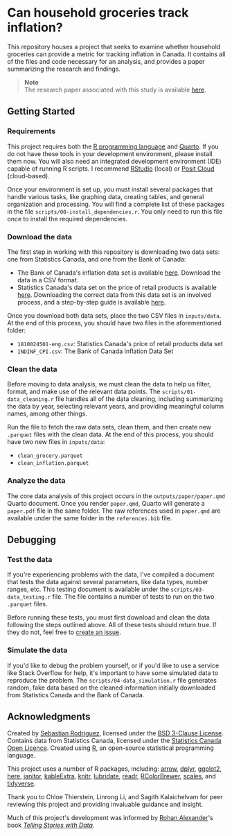 # Can household groceries track inflation? 
This repository houses a project that seeks to examine whether household groceries can provide a metric for tracking inflation in Canada. It contains all of the files and code necessary for an analysis, and provides a paper summarizing the research and findings. 

> **Note**<br>
> The research paper associated with this study is available [here](https://github.com/seb646/groceries-and-inflation/blob/main/outputs/paper/paper.pdf).

## Getting Started

### Requirements

This project requires both the [R programming language](https://www.r-project.org/) and [Quarto](https://quarto.org/docs/get-started/). If you do not have these tools in your development environment, please install them now. You will also need an integrated development environment (IDE) capable of running R scripts. I recommend [RStudio](https://posit.co/products/open-source/rstudio/) (local) or [Posit Cloud](https://posit.cloud/) (cloud-based).

Once your environment is set up, you must install several packages that handle various tasks, like graphing data, creating tables, and general organization and processing. You will find a complete list of these packages in the file `scripts/00-install_dependencies.r`. You only need to run this file once to install the required dependencies.

### Download the data
The first step in working with this repository is downloading two data sets: one from Statistics Canada, and one from the Bank of Canada:

- The Bank of Canada's inflation data set is available [here](https://www.bankofcanada.ca/rates/indicators/capacity-and-inflation-pressures/inflation). Download the data in a CSV format.
- Statistics Canada's data set on the price of retail products is available [here](https://www150.statcan.gc.ca/t1/tbl1/en/tv.action?pid=1810024501). Downloading the correct data from this data set is an involved process, and a step-by-step guide is available [here](https://github.com/seb646/groceries-and-inflation/blob/main/guides/00-download_statcan_data.md). 

Once you download both data sets, place the two CSV files in `inputs/data`. At the end of this process, you should have two files in the aforementioned folder:

- `1810024501-eng.csv`: Statistics Canada's price of retail products data set
- `INDINF_CPI.csv`: The Bank of Canada Inflation Data Set

### Clean the data
Before moving to data analysis, we must clean the data to help us filter, format, and make use of the relevant data points. The `scripts/01-data_cleaning.r` file handles all of the data cleaning, including summarizing the data by year, selecting relevant years, and providing meaningful column names, among other things.

Run the file to fetch the raw data sets, clean them, and then create new `.parquet` files with the clean data. At the end of this process, you should have two new files in `inputs/data`: 

- `clean_grocery.parquet`
- `clean_inflation.parquet`

### Analyze the data
The core data analysis of this project occurs in the `outputs/paper/paper.qmd` Quarto document. Once you render `paper.qmd`, Quarto will generate a `paper.pdf` file in the same folder. The raw references used in `paper.qmd` are available under the same folder in the `references.bib` file.

## Debugging
### Test the data
If you're experiencing problems with the data, I've compiled a document that tests the data against several parameters, like data types, number ranges, etc. This testing document is available under the `scripts/03-data_testing.r` file. The file contains a number of tests to run on the two `.parquet` files. 

Before running these tests, you must first download and clean the data following the steps outlined above. All of these tests should return true. If they do not, feel free to [create an issue](https://github.com/seb646/groceries-and-inflation/issues/new).

### Simulate the data
If you'd like to debug the problem yourself, or if you'd like to use a service like Stack Overflow for help, it's important to have some simulated data to reproduce the problem. The `scripts/04-data_simulation.r` file generates random, fake data based on the cleaned information initially downloaded from Statistics Canada and the Bank of Canada.

## Acknowledgments

Created by [Sebastian Rodriguez](https://srod.ca), licensed under the [BSD 3-Clause License](https://github.com/seb646/groceries-and-inflation/blob/main/LICENSE). Contains data from Statistics Canada, licensed under the [Statistics Canada Open Licence](https://www.statcan.gc.ca/en/reference/licence). Created using [R](https://www.r-project.org/), an open-source statistical programming language.

This project uses a number of R packages, including: [arrow](https://cran.r-project.org/web/packages/arrow/index.html), [dplyr](https://cran.r-project.org/web/packages/dplyr/index.html), [ggplot2](https://cran.r-project.org/web/packages/ggplot2/index.html), [here](https://cran.r-project.org/web/packages/here/index.html), [janitor](https://cran.r-project.org/web/packages/janitor/index.html), [kableExtra](https://cran.r-project.org/web/packages/kableExtra/index.html), [knitr](https://cran.r-project.org/web/packages/knitr/index.html), [lubridate](https://cran.r-project.org/web/packages/lubridate/index.html), [readr](https://cran.r-project.org/web/packages/readr/index.html), [RColorBrewer](https://cran.r-project.org/web/packages/RColorBrewer/index.html), [scales](https://cran.r-project.org/web/packages/scales/index.html), and [tidyverse](https://cran.r-project.org/web/packages/tidyverse/index.html).

Thank you to Chloe Thierstein, Linrong Li, and Sagith Kalaichelvam for peer reviewing this project and providing invaluable guidance and insight. 

Much of this project's development was informed by [Rohan Alexander](https://rohanalexander.com/)'s book [*Telling Stories with Data*](https://tellingstorieswithdata.com/).
